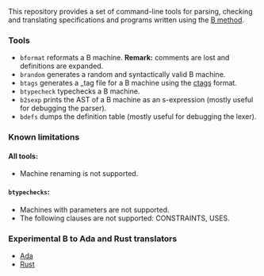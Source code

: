
This repository provides a set of command-line tools for parsing, checking and translating specifications and programs written using the [B method](https://en.wikipedia.org/wiki/B-Method).

### Tools

  * `bformat` reformats a B machine. **Remark:** comments are lost and definitions are expanded.
  * `brandom` generates a random and syntactically valid B machine.
  * `btags` generates a \_tag file for a B machine using the [ctags](http://ctags.sourceforge.net/) format.
  * `btypecheck` typechecks a B machine.
  * `b2sexp` prints the AST of a B machine as an s-expression (mostly useful for debugging the parser).
  * `bdefs` dumps the definition table (mostly useful for debugging the lexer).

### Known limitations

#### All tools:
  * Machine renaming is not supported.

#### `btypechecks`:
  * Machines with parameters are not supported.
  * The following clauses are not supported: CONSTRAINTS, USES.

### Experimental B to Ada and Rust translators
  * [Ada](https://github.com/rsaill/parser-b/tree/b2ada)
  * [Rust](https://github.com/rsaill/parser-b/tree/rework_rust)
